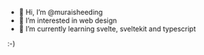 - 👋 Hi, I’m @muraisheeding
- 👀 I’m interested in web design
- 🌱 I’m currently learning svelte, sveltekit and typescript

:-)
